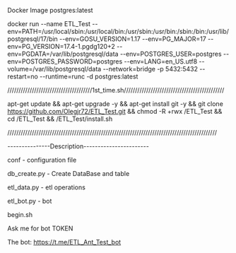 Docker Image postgres:latest

docker run --name ETL_Test --env=PATH=/usr/local/sbin:/usr/local/bin:/usr/sbin:/usr/bin:/sbin:/bin:/usr/lib/postgresql/17/bin --env=GOSU_VERSION=1.17 --env=PG_MAJOR=17 --env=PG_VERSION=17.4-1.pgdg120+2 --env=PGDATA=/var/lib/postgresql/data --env=POSTGRES_USER=postgres --env=POSTGRES_PASSWORD=postgres --env=LANG=en_US.utf8 --volume=/var/lib/postgresql/data --network=bridge -p 5432:5432 --restart=no --runtime=runc -d postgres:latest

//////////////////////////////////////1st_time.sh/////////////////////////////////////////////

apt-get update && apt-get upgrade -y && apt-get install git -y && git clone https://github.com/Olegjr72/ETL_Test.git && chmod -R +rwx /ETL_Test && cd /ETL_Test && /ETL_Test/install.sh

//////////////////////////////////////////////////////////////////////////////////////////////

---------------Description-----------------------

conf - configuration file

db_create.py - Create DataBase and table

etl_data.py - etl operations 

etl_bot.py - bot

begin.sh 

Ask me for bot TOKEN

The bot: https://t.me/ETL_Ant_Test_bot

